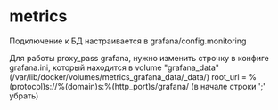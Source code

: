 # metrics

Подключение к БД настраивается в grafana/config.monitoring 

Для работы proxy_pass grafana, нужно изменить строчку в конфиге grafana.ini, который находится в volume "grafana_data" (/var/lib/docker/volumes/metrics_grafana_data/_data/)
root_url = %(protocol)s://%(domain)s:%(http_port)s/grafana/ (в начале строки ';' убрать)
